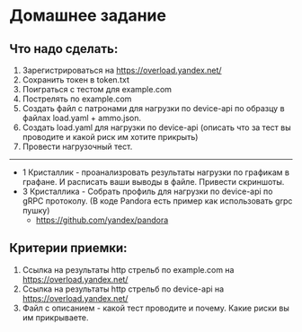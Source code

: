 # Домашнее задание
## Что надо сделать:
1) Зарегистрироваться на https://overload.yandex.net/
2) Сохранить токен в token.txt
3) Поиграться с тестом для example.com
4) Пострелять по example.com
5) Создать файл с патронами для нагрузки по device-api по образцу в файлах load.yaml + ammo.json.
6) Создать load.yaml для нагрузки по device-api (описать что за тест вы проводите и какой риск им хотите прикрыть)
7) Провести нагрузочный тест.
____________
* 1 Кристаллик - проанализровать результаты нагрузки по графикам в графане. И расписать ваши выводы в файле. Привести скриншоты.
* 3 Кристаллика - Собрать профиль для нагрузки по device-api по gRPC протоколу. (В коде Pandora  есть пример как использовать grpc пушку)
  * https://github.com/yandex/pandora

## Критерии приемки:
1) Ссылка на результаты http стрельб по example.com на https://overload.yandex.net/
2) Ссылка на результаты http стрельб по device-api на https://overload.yandex.net/
3) Файл с описанием - какой тест проводите и почему. Какие риски вы им прикрываете.

